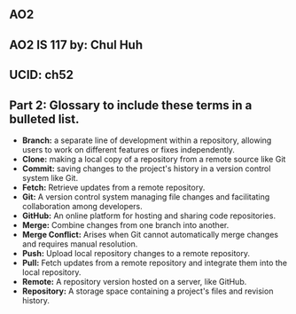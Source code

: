 ## AO2
## AO2 IS 117 by: Chul Huh
## UCID: ch52

## Part 2: Glossary to include these terms in a bulleted list.

- **Branch:** a separate line of development within a repository, allowing users to work on different features or fixes independently.
- **Clone:** making a local copy of a repository from a remote source like Git
- **Commit:** saving changes to the project's history in a version control system like Git.
- **Fetch:** Retrieve updates from a remote repository.
- **Git:** A version control system managing file changes and facilitating collaboration among developers.
- **GitHub:** An online platform for hosting and sharing code repositories.
- **Merge:** Combine changes from one branch into another.
- **Merge Conflict:** Arises when Git cannot automatically merge changes and requires manual resolution.
- **Push:** Upload local repository changes to a remote repository.
- **Pull:** Fetch updates from a remote repository and integrate them into the local repository.
- **Remote:** A repository version hosted on a server, like GitHub.
- **Repository:** A storage space containing a project's files and revision history.
